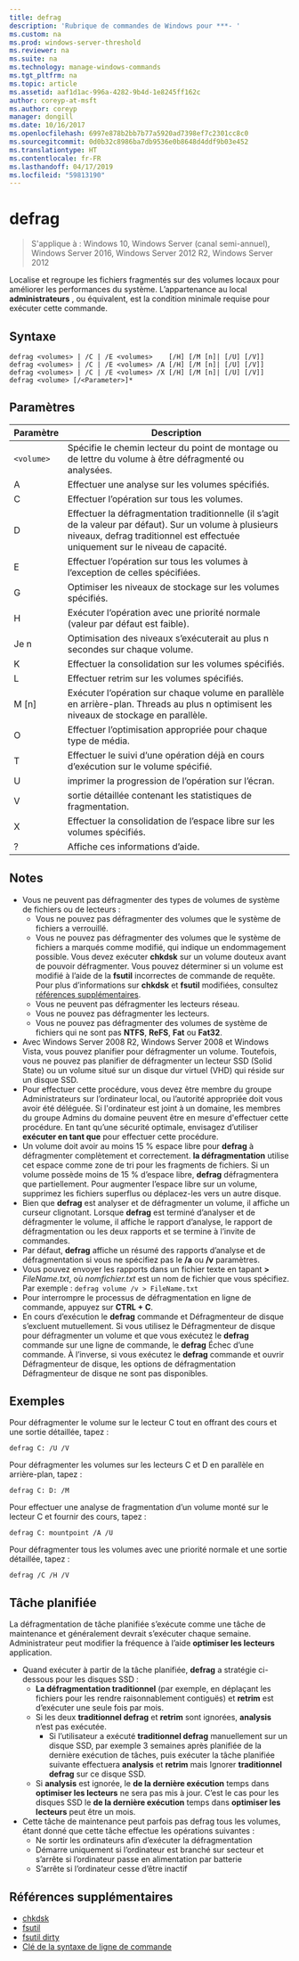 ```yaml
---
title: defrag
description: 'Rubrique de commandes de Windows pour ***- '
ms.custom: na
ms.prod: windows-server-threshold
ms.reviewer: na
ms.suite: na
ms.technology: manage-windows-commands
ms.tgt_pltfrm: na
ms.topic: article
ms.assetid: aaf1d1ac-996a-4282-9b4d-1e8245ff162c
author: coreyp-at-msft
ms.author: coreyp
manager: dongill
ms.date: 10/16/2017
ms.openlocfilehash: 6997e878b2bb7b77a5920ad7398ef7c2301cc8c0
ms.sourcegitcommit: 0d0b32c8986ba7db9536e0b8648d4ddf9b03e452
ms.translationtype: HT
ms.contentlocale: fr-FR
ms.lasthandoff: 04/17/2019
ms.locfileid: "59813190"
---
```

# <a name="defrag"></a>defrag

>S'applique à : Windows 10, Windows Server (canal semi-annuel), Windows Server 2016, Windows Server 2012 R2, Windows Server 2012

Localise et regroupe les fichiers fragmentés sur des volumes locaux pour améliorer les performances du système.
L’appartenance au local **administrateurs** , ou équivalent, est la condition minimale requise pour exécuter cette commande.

## <a name="syntax"></a>Syntaxe
```
defrag <volumes> | /C | /E <volumes>    [/H] [/M [n]| [/U] [/V]]
defrag <volumes> | /C | /E <volumes> /A [/H] [/M [n]| [/U] [/V]]
defrag <volumes> | /C | /E <volumes> /X [/H] [/M [n]| [/U] [/V]]
defrag <volume> [/<Parameter>]*
```
## <a name="parameters"></a>Paramètres
|Paramètre|Description|
|-------|--------|
|`<volume>`|Spécifie le chemin lecteur du point de montage ou de lettre du volume à être défragmenté ou analysées.|
|A|Effectuer une analyse sur les volumes spécifiés.|
|C|Effectuer l’opération sur tous les volumes.|
|D|Effectuer la défragmentation traditionnelle (il s’agit de la valeur par défaut). Sur un volume à plusieurs niveaux, defrag traditionnel est effectuée uniquement sur le niveau de capacité.|
|E|Effectuer l’opération sur tous les volumes à l’exception de celles spécifiées.|
|G|Optimiser les niveaux de stockage sur les volumes spécifiés.|
|H|Exécuter l’opération avec une priorité normale (valeur par défaut est faible).|
|Je n|Optimisation des niveaux s’exécuterait au plus n secondes sur chaque volume.|
|K|Effectuer la consolidation sur les volumes spécifiés.|
|L|Effectuer retrim sur les volumes spécifiés.|
|M [n]|Exécuter l’opération sur chaque volume en parallèle en arrière-plan. Threads au plus n optimisent les niveaux de stockage en parallèle.|
|O|Effectuer l’optimisation appropriée pour chaque type de média.|
|T|Effectuer le suivi d’une opération déjà en cours d’exécution sur le volume spécifié.|
|U|imprimer la progression de l’opération sur l’écran.|
|V|sortie détaillée contenant les statistiques de fragmentation.|
|X|Effectuer la consolidation de l’espace libre sur les volumes spécifiés.|
|?|Affiche ces informations d’aide.|

## <a name="remarks"></a>Notes
-   Vous ne peuvent pas défragmenter des types de volumes de système de fichiers ou de lecteurs :
    -   Vous ne pouvez pas défragmenter des volumes que le système de fichiers a verrouillé.
    -   Vous ne pouvez pas défragmenter des volumes que le système de fichiers a marqués comme modifié, qui indique un endommagement possible. Vous devez exécuter **chkdsk** sur un volume douteux avant de pouvoir défragmenter. Vous pouvez déterminer si un volume est modifié à l’aide de la **fsutil** incorrectes de commande de requête. Pour plus d’informations sur **chkdsk** et **fsutil** modifiées, consultez [références supplémentaires](defrag.md#BKMK_additionalRef).
    -   Vous ne peuvent pas défragmenter les lecteurs réseau.
    -   Vous ne pouvez pas défragmenter les lecteurs.
    -   Vous ne pouvez pas défragmenter des volumes de système de fichiers qui ne sont pas **NTFS**, **ReFS**, **Fat** ou **Fat32**.
-   Avec Windows Server 2008 R2, Windows Server 2008 et Windows Vista, vous pouvez planifier pour défragmenter un volume. Toutefois, vous ne pouvez pas planifier de défragmenter un lecteur SSD (Solid State) ou un volume situé sur un disque dur virtuel (VHD) qui réside sur un disque SSD.
-   Pour effectuer cette procédure, vous devez être membre du groupe Administrateurs sur l’ordinateur local, ou l’autorité appropriée doit vous avoir été déléguée. Si l'ordinateur est joint à un domaine, les membres du groupe Admins du domaine peuvent être en mesure d'effectuer cette procédure. En tant qu’une sécurité optimale, envisagez d’utiliser **exécuter en tant que** pour effectuer cette procédure.
-   Un volume doit avoir au moins 15 % espace libre pour **defrag** à défragmenter complètement et correctement. **la défragmentation** utilise cet espace comme zone de tri pour les fragments de fichiers. Si un volume possède moins de 15 % d’espace libre, **defrag** défragmentera que partiellement. Pour augmenter l’espace libre sur un volume, supprimez les fichiers superflus ou déplacez-les vers un autre disque.
-   Bien que **defrag** est analyser et de défragmenter un volume, il affiche un curseur clignotant. Lorsque **defrag** est terminé d’analyser et de défragmenter le volume, il affiche le rapport d’analyse, le rapport de défragmentation ou les deux rapports et se termine à l’invite de commandes.
-   Par défaut, **defrag** affiche un résumé des rapports d’analyse et de défragmentation si vous ne spécifiez pas le **/a** ou **/v** paramètres.
-   Vous pouvez envoyer les rapports dans un fichier texte en tapant **>** *FileName.txt*, où *nomfichier.txt* est un nom de fichier que vous spécifiez. Par exemple : `defrag volume /v > FileName.txt`
-   Pour interrompre le processus de défragmentation en ligne de commande, appuyez sur **CTRL + C**.
-   En cours d’exécution le **defrag** commande et Défragmenteur de disque s’excluent mutuellement. Si vous utilisez le Défragmenteur de disque pour défragmenter un volume et que vous exécutez le **defrag** commande sur une ligne de commande, le **defrag** Échec d’une commande. À l’inverse, si vous exécutez le **defrag** commande et ouvrir Défragmenteur de disque, les options de défragmentation Défragmenteur de disque ne sont pas disponibles.

## <a name="BKMK_examples"></a>Exemples
Pour défragmenter le volume sur le lecteur C tout en offrant des cours et une sortie détaillée, tapez :
```
defrag C: /U /V
```
Pour défragmenter les volumes sur les lecteurs C et D en parallèle en arrière-plan, tapez :
```
defrag C: D: /M
```
Pour effectuer une analyse de fragmentation d’un volume monté sur le lecteur C et fournir des cours, tapez :
```
defrag C: mountpoint /A /U
```
Pour défragmenter tous les volumes avec une priorité normale et une sortie détaillée, tapez :
```
defrag /C /H /V
```

## <a name="BKMK_scheduledTask"></a>Tâche planifiée
La défragmentation de tâche planifiée s’exécute comme une tâche de maintenance et généralement devrait s’exécuter chaque semaine. Administrateur peut modifier la fréquence à l’aide **optimiser les lecteurs** application.
- Quand exécuter à partir de la tâche planifiée, **defrag** a stratégie ci-dessous pour les disques SSD :
   - **La défragmentation traditionnel** (par exemple, en déplaçant les fichiers pour les rendre raisonnablement contiguës) et **retrim** est d’exécuter une seule fois par mois.
   - Si les deux **traditionnel defrag** et **retrim** sont ignorées, **analysis** n’est pas exécutée.
      - Si l’utilisateur a exécuté **traditionnel defrag** manuellement sur un disque SSD, par exemple 3 semaines après planifiée de la dernière exécution de tâches, puis exécuter la tâche planifiée suivante effectuera **analysis** et **retrim** mais Ignorer **traditionnel defrag** sur ce disque SSD.
   - Si **analysis** est ignorée, le **de la dernière exécution** temps dans **optimiser les lecteurs** ne sera pas mis à jour.  C’est le cas pour les disques SSD le **de la dernière exécution** temps dans **optimiser les lecteurs** peut être un mois.
- Cette tâche de maintenance peut parfois pas defrag tous les volumes, étant donné que cette tâche effectue les opérations suivantes :
   - Ne sortir les ordinateurs afin d’exécuter la défragmentation
   - Démarre uniquement si l’ordinateur est branché sur secteur et s’arrête si l’ordinateur passe en alimentation par batterie
   - S’arrête si l’ordinateur cesse d’être inactif

## <a name="BKMK_additionalRef"></a>Références supplémentaires
-   [chkdsk](chkdsk.md)
-   [fsutil](fsutil.md)
-   [fsutil dirty](fsutil-dirty.md)
-   [Clé de la syntaxe de ligne de commande](command-line-syntax-key.md)
